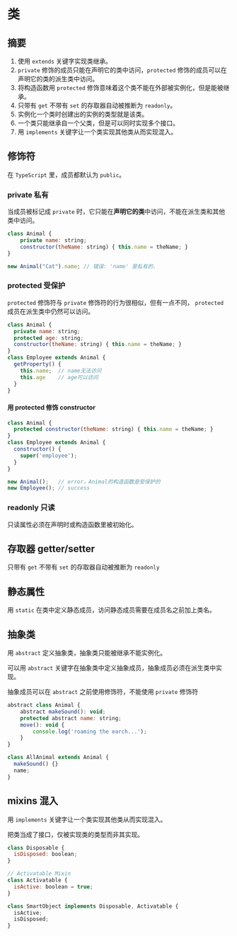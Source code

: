<author-info date="1631151376405"></author-info>

# 类

## 摘要

1. 使用 `extends` 关键字实现类继承。
2. `private` 修饰的成员只能在声明它的类中访问，`protected` 修饰的成员可以在声明它的类的派生类中访问。
3. 将构造函数用 `protected` 修饰意味着这个类不能在外部被实例化，但是能被继承。
4. 只带有 `get` 不带有 `set` 的存取器自动被推断为 `readonly`。
5. 实例化一个类时创建出的实例的类型就是该类。
6. 一个类只能继承自一个父类，但是可以同时实现多个接口。
7. 用 `implements` 关键字让一个类实现其他类从而实现混入。

## 修饰符

在 `TypeScript` 里，成员都默认为 `public`。

### private 私有

当成员被标记成 `private` 时，它只能在**声明它的类**中访问，不能在派生类和其他类中访问。

```js
class Animal {
    private name: string;
    constructor(theName: string) { this.name = theName; }
}

new Animal("Cat").name; // 错误: 'name' 是私有的.
```

### protected 受保护

`protected` 修饰符与 `private` 修饰符的行为很相似，但有一点不同， `protected` 成员在派生类中仍然可以访问。

```js
class Animal {
  private name: string;
  protected age: string;
  constructor(theName: string) { this.name = theName; }
}
class Employee extends Animal {
  getProperty() {
    this.name;  // name无法访问
    this.age    // age可以访问
  }
}
```

#### 用 protected 修饰 constructor

```js
class Animal {
  protected constructor(theName: string) { this.name = theName; }
}
class Employee extends Animal {
  constructor() {
    super('employee');
  }
}

new Animal();   // error，Animal的构造函数是受保护的
new Employee(); // success
```

### readonly 只读

只读属性必须在声明时或构造函数里被初始化。

## 存取器 getter/setter

只带有 `get` 不带有 `set` 的存取器自动被推断为 `readonly`

## 静态属性

用 `static` 在类中定义静态成员，访问静态成员需要在成员名之前加上类名。

## 抽象类

用 `abstract` 定义抽象类，抽象类只能被继承不能实例化。

可以用 `abstract` 关键字在抽象类中定义抽象成员，抽象成员必须在派生类中实现。

抽象成员可以在 `abstract` 之前使用修饰符，不能使用 `private` 修饰符

```js
abstract class Animal {
    abstract makeSound(): void;
    protected abstract name: string;
    move(): void {
        console.log('roaming the earch...');
    }
}

class AllAnimal extends Animal {
  makeSound() {}
  name;
}
```

## mixins 混入

用 `implements` 关键字让一个类实现其他类从而实现混入。

把类当成了接口，仅被实现类的类型而非其实现。

```js
class Disposable {
  isDisposed: boolean;
}

// Activatable Mixin
class Activatable {
  isActive: boolean = true;
}

class SmartObject implements Disposable, Activatable {
  isActive;
  isDisposed;
}
```
